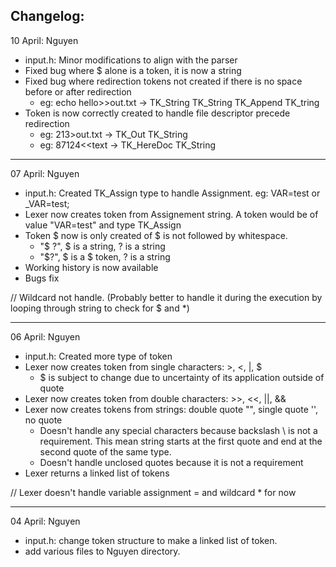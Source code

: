 ## Changelog:

10 April: Nguyen
- input.h: Minor modifications to align with the parser
- Fixed bug where $ alone is a token, it is now a string
- Fixed bug where redirection tokens not created if there is no space before or after redirection
    - eg: echo hello>>out.txt -> TK_String TK_String TK_Append TK_tring
- Token is now correctly created to handle file descriptor precede redirection
    - eg: 213>out.txt -> TK_Out TK_String
    - eg: 87124<<text -> TK_HereDoc TK_String

----------------
07 April: Nguyen
- input.h: Created TK_Assign type to handle Assignment. eg: VAR=test or _VAR=test;
- Lexer now creates token from Assignement string. A token would be of value "VAR=test" and type TK_Assign
- Token $ now is only created of $ is not followed by whitespace. 
    - "$ ?", $ is a string, ? is a string
    - "$?", $ is a $ token, ? is a string
- Working history is now available
- Bugs fix

// Wildcard not handle.
  (Probably better to handle it during the execution by looping through string to check for $ and *)

----------------
06 April: Nguyen
- input.h: Created more type of token
- Lexer now creates token from single characters: >, <, |, $ 
    - $ is subject to change due to uncertainty of its application outside of quote
- Lexer now creates token from double characters: >>, <<, ||, &&
- Lexer now creates tokens from strings: double quote "", single quote '', no quote
    - Doesn't handle any special characters because backslash \ is not a requirement.
      This mean string starts at the first quote and end at the second quote of the same type.
    - Doesn't handle unclosed quotes because it is not a requirement
- Lexer returns a linked list of tokens

// Lexer doesn't handle variable assignment = and wildcard * for now

----------------
04 April: Nguyen
- input.h: change token structure to make a linked list of token.
- add various files to Nguyen directory.
